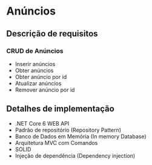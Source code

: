 # Anúncios

## Descrição de requisitos 

### CRUD de Anúncios

  - Inserir anúncios
  - Obter anúncios
  - Obter anúncio por id
  - Atualizar anúncios
  - Remover anúncio por id

## Detalhes de implementação
  
  - .NET Core 6 WEB API
  - Padrão de repositório (Repository Pattern)
  - Banco de Dados em Memória (In memory Database)
  - Arquitetura MVC com Comandos
  - SOLID
  - Injeção de dependência (Dependency injection)
